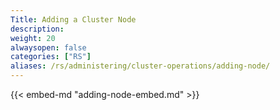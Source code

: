 ```yaml
---
Title: Adding a Cluster Node
description:
weight: 20
alwaysopen: false
categories: ["RS"]
aliases: /rs/administering/cluster-operations/adding-node/
---
```

{{< embed-md "adding-node-embed.md" >}}
